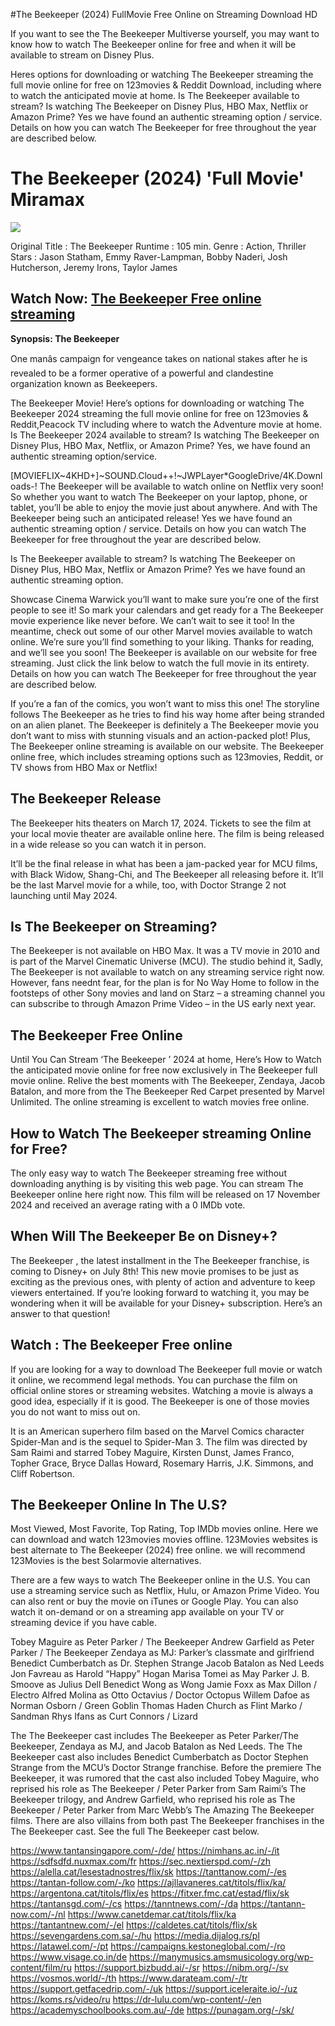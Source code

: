 #The Beekeeper (2024) FullMovie Free Online on Streaming Download HD

If you want to see the The Beekeeper Multiverse yourself, you may want to know how to watch The Beekeeper online for free and when it will be available to stream on Disney Plus.

Heres options for downloading or watching The Beekeeper streaming the full movie online for free on 123movies & Reddit Download, including where to watch the anticipated movie at home. Is The Beekeeper available to stream? Is watching The Beekeeper on Disney Plus, HBO Max, Netflix or Amazon Prime? Yes we have found an authentic streaming option / service. Details on how you can watch The Beekeeper for free throughout the year are described below.

<h1><strong>The Beekeeper (2024) 'Full Movie' Miramax</strong></h1>


<img src="https://image.tmdb.org/t/p/w780/4MCKNAc6AbWjEsM2h9Xc29owo4z.jpg" />

Original Title : The Beekeeper 
Runtime : 105 min. 
Genre   : Action, Thriller 
Stars   : Jason Statham, Emmy Raver-Lampman, Bobby Naderi, Josh Hutcherson, Jeremy Irons, Taylor James 

<h2><strong>Watch Now: <a href="https://layarstar.com/movie/866398/stream">The Beekeeper Free online streaming</a></strong></h2>

<b>Synopsis: The Beekeeper </b>

One manâs campaign for vengeance takes on national stakes after he is revealed to be a former operative of a powerful and clandestine organization known as Beekeepers.

The Beekeeper Movie! Here’s options for downloading or watching The Beekeeper 2024 streaming the full movie online for free on 123movies & Reddit,Peacock TV including where to watch the Adventure movie at home. Is The Beekeeper 2024 available to stream? Is watching The Beekeeper on Disney Plus, HBO Max, Netflix, or Amazon Prime? Yes, we have found an authentic streaming option/service.

[MOVIEFLIX~4KHD+]~SOUND.Cloud++!~JWPLayer*GoogleDrive/4K.Downloads-! The Beekeeper will be available to watch online on Netflix very soon! So whether you want to watch The Beekeeper on your laptop, phone, or tablet, you’ll be able to enjoy the movie just about anywhere. And with The Beekeeper being such an anticipated release! Yes we have found an authentic streaming option / service. Details on how you can watch The Beekeeper for free throughout the year are described below.

Is The Beekeeper available to stream? Is watching The Beekeeper on Disney Plus, HBO Max, Netflix or Amazon Prime? Yes we have found an authentic streaming option.

Showcase Cinema Warwick you’ll want to make sure you’re one of the first people to see it! So mark your calendars and get ready for a The Beekeeper movie experience like never before. We can’t wait to see it too! In the meantime, check out some of our other Marvel movies available to watch online. We’re sure you’ll find something to your liking. Thanks for reading, and we’ll see you soon! The Beekeeper is available on our website for free streaming. Just click the link below to watch the full movie in its entirety. Details on how you can watch The Beekeeper for free throughout the year are described below.

If you’re a fan of the comics, you won’t want to miss this one! The storyline follows The Beekeeper as he tries to find his way home after being stranded on an alien planet. The Beekeeper is definitely a The Beekeeper movie you don’t want to miss with stunning visuals and an action-packed plot! Plus, The Beekeeper online streaming is available on our website. The Beekeeper online free, which includes streaming options such as 123movies, Reddit, or TV shows from HBO Max or Netflix!

<h2><strong>The Beekeeper Release</strong></h2>

The Beekeeper hits theaters on March 17, 2024. Tickets to see the film at your local movie theater are available online here. The film is being released in a wide release so you can watch it in person.

It’ll be the final release in what has been a jam-packed year for MCU films, with Black Widow, Shang-Chi, and The Beekeeper all releasing before it. It’ll be the last Marvel movie for a while, too, with Doctor Strange 2 not launching until May 2024.

<h2><strong>Is The Beekeeper on Streaming?</strong></h2>

The Beekeeper is not available on HBO Max. It was a TV movie in 2010 and is part of the Marvel Cinematic Universe (MCU). The studio behind it, Sadly, The Beekeeper is not available to watch on any streaming service right now. However, fans neednt fear, for the plan is for No Way Home to follow in the footsteps of other Sony movies and land on Starz – a streaming channel you can subscribe to through Amazon Prime Video – in the US early next year.

<h2><strong>The Beekeeper Free Online</strong></h2>

Until You Can Stream ‘The Beekeeper ’ 2024 at home, Here’s How to Watch the anticipated movie online for free now exclusively in The Beekeeper full movie online. Relive the best moments with The Beekeeper, Zendaya, Jacob Batalon, and more from the The Beekeeper Red Carpet presented by Marvel Unlimited. The online streaming is excellent to watch movies free online.

<h2><strong>How to Watch The Beekeeper streaming Online for Free?</strong></h2>

The only easy way to watch The Beekeeper streaming free without downloading anything is by visiting this web page. You can stream The Beekeeper online here right now. This film will be released on 17 November 2024 and received an average rating with a 0 IMDb vote.

<h2><strong>When Will The Beekeeper Be on Disney+?</strong></h2>

The Beekeeper , the latest installment in the The Beekeeper franchise, is coming to Disney+ on July 8th! This new movie promises to be just as exciting as the previous ones, with plenty of action and adventure to keep viewers entertained. If you’re looking forward to watching it, you may be wondering when it will be available for your Disney+ subscription. Here’s an answer to that question!

<h2><strong>Watch : The Beekeeper Free online</strong></h2>

If you are looking for a way to download The Beekeeper full movie or watch it online, we recommend legal methods. You can purchase the film on official online stores or streaming websites. Watching a movie is always a good idea, especially if it is good. The Beekeeper is one of those movies you do not want to miss out on.

It is an American superhero film based on the Marvel Comics character Spider-Man and is the sequel to Spider-Man 3. The film was directed by Sam Raimi and starred Tobey Maguire, Kirsten Dunst, James Franco, Topher Grace, Bryce Dallas Howard, Rosemary Harris, J.K. Simmons, and Cliff Robertson.

<h2>The Beekeeper Online In The U.S?</h2>

Most Viewed, Most Favorite, Top Rating, Top IMDb movies online. Here we can download and watch 123movies movies offline. 123Movies websites is best alternate to The Beekeeper (2024) free online. we will recommend 123Movies is the best Solarmovie alternatives.

There are a few ways to watch The Beekeeper online in the U.S. You can use a streaming service such as Netflix, Hulu, or Amazon Prime Video. You can also rent or buy the movie on iTunes or Google Play. You can also watch it on-demand or on a streaming app available on your TV or streaming device if you have cable.

Tobey Maguire as Peter Parker / The Beekeeper Andrew Garfield as Peter Parker / The Beekeeper Zendaya as MJ: Parker’s classmate and girlfriend Benedict Cumberbatch as Dr. Stephen Strange Jacob Batalon as Ned Leeds Jon Favreau as Harold “Happy” Hogan Marisa Tomei as May Parker J. B. Smoove as Julius Dell Benedict Wong as Wong Jamie Foxx as Max Dillon / Electro Alfred Molina as Otto Octavius / Doctor Octopus Willem Dafoe as Norman Osborn / Green Goblin Thomas Haden Church as Flint Marko / Sandman Rhys Ifans as Curt Connors / Lizard

The The Beekeeper cast includes The Beekeeper as Peter Parker/The Beekeeper, Zendaya as MJ, and Jacob Batalon as Ned Leeds. The The Beekeeper cast also includes Benedict Cumberbatch as Doctor Stephen Strange from the MCU’s Doctor Strange franchise. Before the premiere The Beekeeper, it was rumored that the cast also included Tobey Maguire, who reprised his role as The Beekeeper / Peter Parker from Sam Raimi’s The Beekeeper trilogy, and Andrew Garfield, who reprised his role as The Beekeeper / Peter Parker from Marc Webb’s The Amazing The Beekeeper films. There are also villains from both past The Beekeeper franchises in the The Beekeeper cast. See the full The Beekeeper cast below.

https://www.tantansingapore.com/-/de/
https://nimhans.ac.in/-/it
https://sdfsdfd.nuxmax.com/fr
https://sec.nextierspd.com/-/zh
https://alella.cat/lesestadnostres/flix/sk
https://tanttanow.com/-/es
https://tantan-follow.com/-/ko
https://ajllavaneres.cat/titols/flix/ka/
https://argentona.cat/titols/flix/es
https://fitxer.fmc.cat/estad/flix/sk
https://tantansgd.com/-/cs
https://tanntnews.com/-/da
https://tantann-now.com/-/nl
https://www.canetdemar.cat/titols/flix/ka
https://tantantnew.com/-/el
https://caldetes.cat/titols/flix/sk
https://sevengardens.com.sa/-/hu
https://media.dijalog.rs/pl
https://latawel.com/-/pt
https://campaigns.kestoneglobal.com/-/ro
https://www.visage.co.in/de
https://manymusics.amsmusicology.org/wp-content/film/ru
https://support.bizbudd.ai/-/sr
https://nibm.org/-/sv
https://vosmos.world/-/th
https://www.darateam.com/-/tr
https://support.getfacedrip.com/-/uk
https://support.iceleraite.io/-/uz
https://koms.rs/video/ru
https://dr-lulu.com/wp-content/-/en
https://academyschoolbooks.com.au/-/de
https://punagam.org/-/sk/
